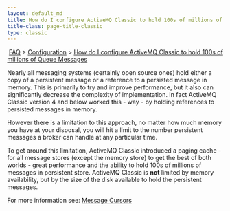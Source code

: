 ```yaml
---
layout: default_md
title: How do I configure ActiveMQ Classic to hold 100s of millions of Queue Messages?
title-class: page-title-classic
type: classic
---
```


 [FAQ](faq) > [Configuration](configuration) > [How do I configure ActiveMQ Classic to hold 100s of millions of Queue Messages](how-do-i-configure-activemq-classic-to-hold-100s-of-millions-of-queue-messages)


Nearly all messaging systems (certainly open source ones) hold either a copy of a persistent message or a reference to a persisted message in memory. This is primarily to try and improve performance, but it also can significantly decrease the complexity of implementation. In fact ActiveMQ Classic version 4 and below worked this - way - by holding references to persisted messages in memory.

However there is a limitation to this approach, no matter how much memory you have at your disposal, you will hit a limit to the number persistent messages a broker can handle at any particular time.

To get around this limitation, ActiveMQ Classic introduced a paging cache - for all message stores (except the memory store) to get the best of both worlds - great performance and the ability to hold 100s of millions of messages in persistent store. ActiveMQ Classic is **not** limited by memory availability, but by the size of the disk available to hold the persistent messages.

For more information see: [Message Cursors](message-cursors)

